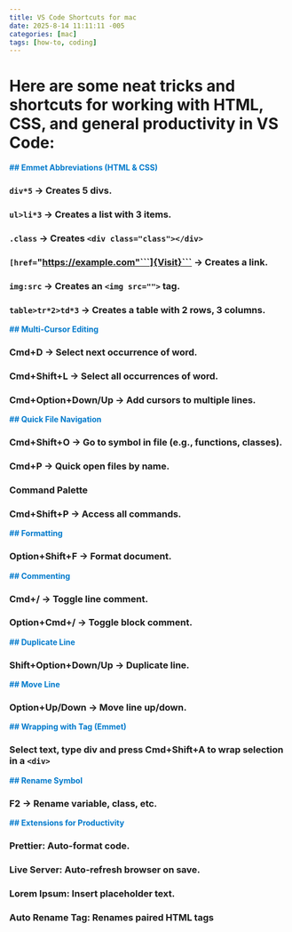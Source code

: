 ```yaml
---
title: VS Code Shortcuts for mac
date: 2025-8-14 11:11:11 -005
categories: [mac]
tags: [how-to, coding]
---
```



# Here are some neat tricks and shortcuts for working with HTML, CSS, and general productivity in VS Code:

<span style="color:#007acc"><strong>## Emmet Abbreviations (HTML & CSS)</strong></span>

### ```div*5``` → Creates 5 divs.
### ```ul>li*3``` → Creates a list with 3 items.
### ```.class``` → Creates ```<div class="class"></div>```
### ```[href=```"https://example.com"```]{Visit}``` → Creates a link.
### ```img:src``` → Creates an ```<img src="">``` tag.
### ``table>tr*2>td*3`` → Creates a table with 2 rows, 3 columns.

<span style="color:#007acc"><strong>## Multi-Cursor Editing</strong></span>
### Cmd+D → Select next occurrence of word.
### Cmd+Shift+L → Select all occurrences of word.
### Cmd+Option+Down/Up → Add cursors to multiple lines.

<span style="color:#007acc"><strong>## Quick File Navigation</strong></span>
### Cmd+Shift+O → Go to symbol in file (e.g., functions, classes).
### Cmd+P → Quick open files by name.
### Command Palette
### Cmd+Shift+P → Access all commands.

<span style="color:#007acc"><strong>## Formatting</strong></span>
### Option+Shift+F → Format document.

<span style="color:#007acc"><strong>## Commenting</strong></span>
### Cmd+/ → Toggle line comment.
### Option+Cmd+/ → Toggle block comment.

<span style="color:#007acc"><strong>## Duplicate Line</strong></span>
### Shift+Option+Down/Up → Duplicate line.

<span style="color:#007acc"><strong>## Move Line</strong></span>
### Option+Up/Down → Move line up/down.

<span style="color:#007acc"><strong>## Wrapping with Tag (Emmet)</strong></span>
### Select text, type div and press Cmd+Shift+A to wrap selection in a ```<div>```

<span style="color:#007acc"><strong>## Rename Symbol</strong></span>
### F2 → Rename variable, class, etc.

<span style="color:#007acc"><strong>## Extensions for Productivity</strong></span>
### Prettier: Auto-format code.
### Live Server: Auto-refresh browser on save.
### Lorem Ipsum: Insert placeholder text.
### Auto Rename Tag: Renames paired HTML tags